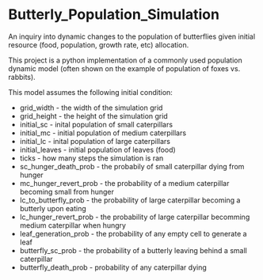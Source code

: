 # Butterly_Population_Simulation
An inquiry into dynamic changes to the population of butterflies given initial resource (food, population, growth rate, etc) allocation.

This project is a python implementation of a commonly used population dynamic model (often shown on the example of population of foxes vs. rabbits).

This model assumes the following initial condition:
* grid_width - the width of the simulation grid
* grid_height - the height of the simulation grid
* initial_sc - inital population of small caterpillars
* initial_mc - initial population of medium caterpillars
* initial_lc - inital population of large caterpillars
* initial_leaves - initial population of leaves (food)
* ticks - how many steps the simulation is ran
* sc_hunger_death_prob - the probabily of small caterpillar dying from hunger
* mc_hunger_revert_prob - the probability of a medium caterpillar becoming small from hunger
* lc_to_butterfly_prob - the probability of large caterpillar becoming a butterly upon eating
* lc_hunger_revert_prob - the probability of large caterpillar becomming medium caterpillar when hungry
* leaf_generation_prob - the probability of any empty cell to generate a leaf
* butterfly_sc_prob - the probability of a butterly leaving behind a small caterpillar
* butterfly_death_prob - probability of any caterpillar dying
